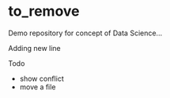 # to_remove

Demo repository for concept of Data Science...

Adding new line

Todo
* show conflict 
* move a file



